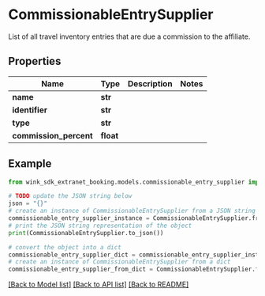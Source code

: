 # CommissionableEntrySupplier

List of all travel inventory entries that are due a commission to the affiliate.

## Properties

Name | Type | Description | Notes
------------ | ------------- | ------------- | -------------
**name** | **str** |  | 
**identifier** | **str** |  | 
**type** | **str** |  | 
**commission_percent** | **float** |  | 

## Example

```python
from wink_sdk_extranet_booking.models.commissionable_entry_supplier import CommissionableEntrySupplier

# TODO update the JSON string below
json = "{}"
# create an instance of CommissionableEntrySupplier from a JSON string
commissionable_entry_supplier_instance = CommissionableEntrySupplier.from_json(json)
# print the JSON string representation of the object
print(CommissionableEntrySupplier.to_json())

# convert the object into a dict
commissionable_entry_supplier_dict = commissionable_entry_supplier_instance.to_dict()
# create an instance of CommissionableEntrySupplier from a dict
commissionable_entry_supplier_from_dict = CommissionableEntrySupplier.from_dict(commissionable_entry_supplier_dict)
```
[[Back to Model list]](../README.md#documentation-for-models) [[Back to API list]](../README.md#documentation-for-api-endpoints) [[Back to README]](../README.md)


